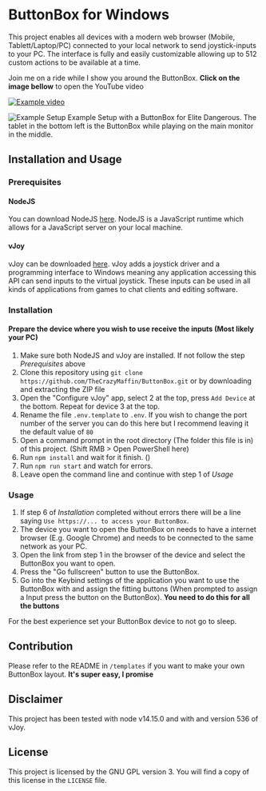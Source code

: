 # ButtonBox for Windows
This project enables all devices with a modern web browser (Mobile, Tablett/Laptop/PC) connected to your local network to send joystick-inputs to your PC. The interface is fully and easily customizable allowing up to 512 custom actions to be available at a time.

Join me on a ride while I show you around the ButtonBox. **Click on the image bellow** to open the YouTube video

[![Example video](https://i.imgur.com/5kiCRyA.png)](https://www.youtube.com/watch?v=w4HYyp1zWLA)

![Example Setup](https://i.imgur.com/xwbIx9h.jpeg)
Example Setup with a ButtonBox for Elite Dangerous. The tablet in the bottom left is the ButtonBox while playing on the main monitor in the middle.

## Installation and Usage
### Prerequisites
#### NodeJS
You can download NodeJS [here](https://nodejs.org/). NodeJS is a JavaScript runtime which allows for a JavaScript server on your local machine.
#### vJoy
vJoy can be downloaded [here](https://sourceforge.net/projects/vjoystick/). vJoy adds a joystick driver and a programming interface to Windows meaning any application accessing this API can send inputs to the virtual joystick. These inputs can be used in all kinds of applications from games to chat clients and editing software.

### Installation
#### Prepare the device where you wish to use receive the inputs (Most likely your PC)
1. Make sure both NodeJS and vJoy are installed. If not follow the step _Prerequisites_ above
2. Clone this repository using `git clone https://github.com/TheCrazyMaffin/ButtonBox.git` or by downloading and extracting the ZIP file
3. Open the "Configure vJoy" app, select 2 at the top, press `Add Device` at the bottom. Repeat for device 3 at the top.
4. Rename the file `.env.template` to `.env`. If you wish to change the port number of the server you can do this here but I recommend leaving it the default value of `80`
5. Open a command prompt in the root directory (The folder this file is in) of this project. (Shift RMB > Open PowerShell here)
6. Run `npm install` and wait for it finish. ()
7. Run `npm run start` and watch for errors.
8. Leave open the command line and continue with step 1 of _Usage_

### Usage
1. If step 6 of _Installation_ completed without errors there will be a line saying `Use https://... to access your ButtonBox`.
2. The device you want to open the ButtonBox on needs to have a internet browser (E.g. Google Chrome) and needs to be connected to the same network as your PC.
3. Open the link from step 1 in the browser of the device and select the ButtonBox you want to open.
4. Press the "Go fullscreen" button to use the ButtonBox.
5. Go into the Keybind settings of the application you want to use the ButtonBox with and assign the fitting buttons (When prompted to assign a Input press the button on the ButtonBox). **You need to do this for all the buttons**

For the best experience set your ButtonBox device to not go to sleep.

## Contribution
Please refer to the README in `/templates` if you want to make your own ButtonBox layout. **It's super easy, I promise**

## Disclaimer
This project has been tested with node v14.15.0 and with and version 536 of vJoy.

## License
This project is licensed by the GNU GPL version 3. You will find a copy of this license in the `LICENSE` file.
